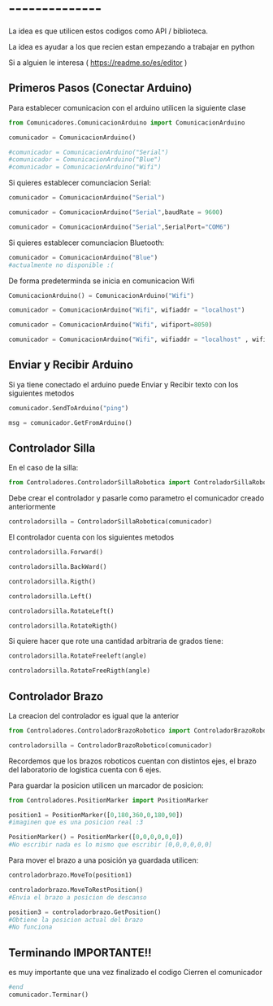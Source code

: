 
# --------------

La idea es que utilicen estos codigos como API / biblioteca.

La idea es ayudar a los que recien estan empezando a trabajar en python

Si a alguien le interesa ( https://readme.so/es/editor ) 





## Primeros Pasos (Conectar Arduino)

Para establecer comunicacion con el arduino utilicen la siguiente clase


```python
from Comunicadores.ComunicacionArduino import ComunicacionArduino

comunicador = ComunicacionArduino()

#comunicador = ComunicacionArduino("Serial")
#comunicador = ComunicacionArduino("Blue")
#comunicador = ComunicacionArduino("Wifi")
```

Si quieres establecer comunciacion Serial:

```python
comunicador = ComunicacionArduino("Serial")

comunicador = ComunicacionArduino("Serial",baudRate = 9600)

comunicador = ComunicacionArduino("Serial",SerialPort="COM6")
```
Si quieres establecer comunciacion Bluetooth:

```python
comunicador = ComunicacionArduino("Blue")
#actualmente no disponible :(
```

De forma predeterminda se inicia en comunicacion Wifi

```python
ComunicacionArduino() = ComunicacionArduino("Wifi")

comunicador = ComunicacionArduino("Wifi", wifiaddr = "localhost")

comunicador = ComunicacionArduino("Wifi", wifiport=8050)

comunicador = ComunicacionArduino("Wifi", wifiaddr = "localhost" , wifiport=8050)
```

## Enviar y Recibir Arduino

Si ya tiene conectado el arduino puede Enviar y Recibir texto con los siguientes 
metodos

```python
comunicador.SendToArduino("ping")

msg = comunicador.GetFromArduino()
```

## Controlador Silla

En el caso de la silla:

```python
from Controladores.ControladorSillaRobotica import ControladorSillaRobotica

```
Debe crear el controlador y pasarle como parametro el comunicador
creado anteriormente
```python
controladorsilla = ControladorSillaRobotica(comunicador)
```

El controlador cuenta con los siguientes metodos
```python
controladorsilla.Forward() 

controladorsilla.BackWard()

controladorsilla.Rigth()

controladorsilla.Left()

controladorsilla.RotateLeft()

controladorsilla.RotateRigth()

```
Si quiere hacer que rote una cantidad arbitraria de grados tiene:
```python
controladorsilla.RotateFreeleft(angle)

controladorsilla.RotateFreeRigth(angle)
```

## Controlador Brazo
La creacion del controlador es igual que la anterior
```python
from Controladores.ControladorBrazoRobotico import ControladorBrazoRobotico
```

```python
controladorsilla = ControladorBrazoRobotico(comunicador)
```

Recordemos que los brazos roboticos cuentan con distintos ejes, el brazo
del laboratorio de logistica cuenta con 6 ejes.

Para guardar la posicion utilicen un marcador de posicion:
```python
from Controladores.PositionMarker import PositionMarker

position1 = PositionMarker([0,180,360,0,180,90])
#imaginen que es una posicion real :3

PositionMarker() = PositionMarker([0,0,0,0,0,0])
#No escribir nada es lo mismo que escribir [0,0,0,0,0,0]
```
Para mover el brazo a una posición ya guardada utilicen:

```python
controladorbrazo.MoveTo(position1)

controladorbrazo.MoveToRestPosition()
#Envia el brazo a posicion de descanso

position3 = controladorbrazo.GetPosition()
#Obtiene la posicion actual del brazo
#No funciona 
```
## Terminando IMPORTANTE!!
es muy importante que una vez finalizado el codigo Cierren el comunicador
```python
#end
comunicador.Terminar()
```